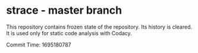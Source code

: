 # strace - master branch

This repository contains frozen state of the repository.
Its history is cleared. It is used only for static code
analysis with Codacy.

Commit Time: 1695180787